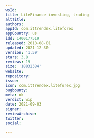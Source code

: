 ```yaml
---
wsId: 
title: LiteFinance investing, trading
altTitle: 
authors: 
appId: com.ittrendex.liteforex
appCountry: us
idd: 1400177519
released: 2018-08-01
updated: 2021-12-30
version: '1.59'
stars: 3.8
reviews: 19
size: '18832384'
website: 
repository: 
issue: 
icon: com.ittrendex.liteforex.jpg
bugbounty: 
meta: ok
verdict: wip
date: 2021-09-03
signer: 
reviewArchive: 
twitter: 
social: 

---
```


